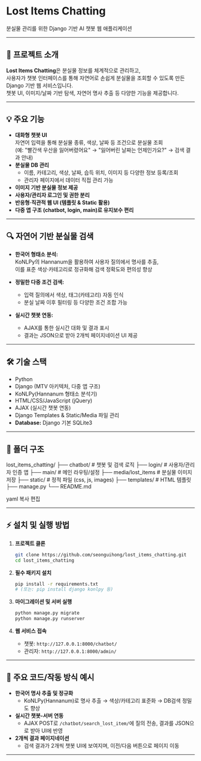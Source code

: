 # Lost Items Chatting

분실물 관리를 위한 Django 기반 AI 챗봇 웹 애플리케이션

---

## 📝 프로젝트 소개

**Lost Items Chatting**은 분실물 정보를 체계적으로 관리하고,  
사용자가 챗봇 인터페이스를 통해 자연어로 손쉽게 분실물을 조회할 수 있도록 만든 Django 기반 웹 서비스입니다.  
챗봇 UI, 이미지/날짜 기반 탐색, 자연어 명사 추출 등 다양한 기능을 제공합니다.

---

## 💡 주요 기능

- **대화형 챗봇 UI**  
  자연어 입력을 통해 분실물 종류, 색상, 날짜 등 조건으로 분실물 조회  
  (예: "빨간색 우산을 잃어버렸어요" → "잃어버린 날짜는 언제인가요?" → 검색 결과 안내)
- **분실물 DB 관리**  
  - 이름, 카테고리, 색상, 날짜, 습득 위치, 이미지 등 다양한 정보 등록/조회
  - 관리자 페이지에서 데이터 직접 관리 가능
- **이미지 기반 분실물 정보 제공**
- **사용자/관리자 로그인 및 권한 분리**
- **반응형·직관적 웹 UI (템플릿 & Static 활용)**
- **다중 앱 구조 (chatbot, login, main)로 유지보수 편리**

---

## 🔍 자연어 기반 분실물 검색

- **한국어 형태소 분석:**  
  KoNLPy의 Hannanum을 활용하여 사용자 질의에서 명사를 추출,  
  이를 표준 색상·카테고리로 정규화해 검색 정확도와 편의성 향상

- **정밀한 다중 조건 검색:**  
  - 입력 질의에서 색상, 태그(카테고리) 자동 인식  
  - 분실 날짜 이후 필터링 등 다양한 조건 조합 가능

- **실시간 챗봇 연동:**  
  - AJAX를 통한 실시간 대화 및 결과 표시  
  - 결과는 JSON으로 받아 2개씩 페이지네이션 UI 제공

---

## 🛠️ 기술 스택

- Python
- Django (MTV 아키텍처, 다중 앱 구조)
- KoNLPy(Hannanum 형태소 분석기)
- HTML/CSS/JavaScript (jQuery)
- AJAX (실시간 챗봇 연동)
- Django Templates & Static/Media 파일 관리
- **Database:** Django 기본 SQLite3

---

## 📁 폴더 구조

lost_items_chatting/
├── chatbot/ # 챗봇 및 검색 로직
├── login/ # 사용자/관리자 인증 앱
├── main/ # 메인 라우팅/설정
├── media/lost_items # 분실물 이미지 저장
├── static/ # 정적 파일 (css, js, images)
├── templates/ # HTML 템플릿
├── manage.py
└── README.md

yaml
복사
편집

---

## ⚡️ 설치 및 실행 방법

1. **프로젝트 클론**
    ```bash
    git clone https://github.com/seonguihong/lost_items_chatting.git
    cd lost_items_chatting
    ```

2. **필수 패키지 설치**
    ```bash
    pip install -r requirements.txt
    # (또는: pip install django konlpy 등)
    ```

3. **마이그레이션 및 서버 실행**
    ```bash
    python manage.py migrate
    python manage.py runserver
    ```

4. **웹 서비스 접속**
    - 챗봇: `http://127.0.0.1:8000/chatbot/`
    - 관리자: `http://127.0.0.1:8000/admin/`

---

## 📌 주요 코드/작동 방식 예시

- **한국어 명사 추출 및 정규화**
    - KoNLPy(Hannanum)로 명사 추출 → 색상/카테고리 표준화 → DB검색 정밀도 향상
- **실시간 챗봇-서버 연동**
    - AJAX POST로 `/chatbot/search_lost_item/`에 질의 전송, 결과를 JSON으로 받아 UI에 반영
- **2개씩 결과 페이지네이션**
    - 검색 결과가 2개씩 챗봇 UI에 보여지며, 이전/다음 버튼으로 페이지 이동

---
